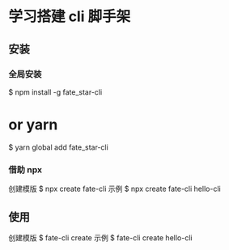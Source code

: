 # 学习搭建 cli 脚手架

## 安装

### 全局安装

$ npm install -g fate_star-cli

# or yarn

$ yarn global add fate_star-cli

### 借助 npx

创建模版
$ npx create fate-cli <name>
示例
$ npx create fate-cli hello-cli

## 使用

创建模版
$ fate-cli create <name>
示例
$ fate-cli create hello-cli
